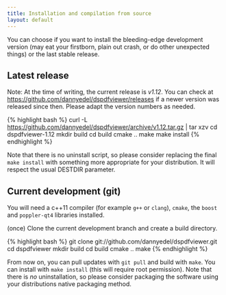 ```yaml
---
title: Installation and compilation from source
layout: default
---
```


You can choose if you want to install the bleeding-edge development version
(may eat your firstborn, plain out crash, or do other unexpected things) or the
last stable release.

## Latest release

Note: At the time of writing, the current release is *v1.12*. You can check at
https://github.com/dannyedel/dspdfviewer/releases
if a newer version was released since then.
	Please adapt the version numbers as needed.

{% highlight bash %}
curl -L https://github.com/dannyedel/dspdfviewer/archive/v1.12.tar.gz | tar xzv
cd dspdfviewer-1.12
mkdir build
cd build
cmake ..
make
make install
{% endhighlight %}

Note that there is no uninstall script, so please consider replacing the final
`make install` with something more appropriate for your distribution.
It will respect the usual DESTDIR parameter.

## Current development (git)

You will need a c++11 compiler (for example `g++` or `clang`), `cmake`,
the `boost` and `poppler-qt4` libraries installed.

(once) Clone the current development branch and create a build directory.

{% highlight bash %}
git clone git://github.com/dannyedel/dspdfviewer.git
cd dspdfviewer
mkdir build
cd build
cmake ..
make
{% endhighlight %}

From now on, you can pull updates with `git pull` and build with `make`.
You can install with `make install` (this will require root permission).
Note that there is *no* uninstallation, so please consider packaging
the software using your distributions native packaging method.
